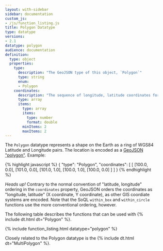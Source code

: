 ```yaml
---
layout: with-sidebar
sidebar: documentation
custom_js:
- /js/function_listing.js 
title: Polygon Datatype
type: datatype
versions:
- 2.1
datatype: polygon
audience: documentation
definition:
  type: object
  properties:
    type: 
      description: "The GeoJSON type of this object, `Polygon`"
      type: string
      enum: 
      - Polygon
    coordinates: 
      description: "The sequence of longitude, latitude coordinates for this Polygon, in WGS84"
      type: array
      items:
        type: array
        items:
          type: number
          format: double
        minItems: 2
        maxItems: 2
---
```


The `Polygon` datatype represents a shape on the Earth as a ring of WGS84 Latitude and Longitude pairs. The location is encoded as a [GeoJSON "polygon"](http://geojson.org/geojson-spec.html#polygon). Example:

{% highlight javascript %}
{
  "type": "Polygon",
  "coordinates": [
    [ [100.0, 0.0], [101.0, 0.0], [101.0, 1.0], [100.0, 1.0], [100.0, 0.0] ]
  ]
}
{% endhighlight %}

<div class="alert alert-info">
  <em>Heads up!</em> Contrary to the normal convention of "latitude, longitude" ordering in the <code>coordinates</code> property, GeoJSON orders the coordinates as "longitude, latitude" (X coordinate, Y coordinate), as other GIS coordiate systems are encoded. Note that the SoQL <code>within_box</code> and <code>within_circle</code> functions use the more conventional ordering, however.
</div>

The following table describes the functions that can be used with {% include dt.html dt="Polygon" %}. 

{% include function_listing.html datatype="polygon" %}

Closely related to the Polygon datatype is the {% include dt.html dt="MultiPolygon" %}. 
